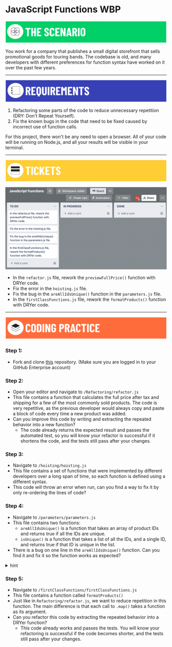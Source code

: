 # JavaScript Functions WBP

![The Scenario](/assets/banner-scenario.png)

You work for a company that publishes a small digital storefront that sells promotional goods for touring bands. The codebase is old, and many developers with different preferences for function syntax have worked on it over the past few years.

---

![Requirements](/assets/banner-requirements.png)

1. Refactoring some parts of the code to reduce unnecessary repetition (DRY: Don't Repeat Yourself). 
2. Fix the known bugs in the code that need to be fixed caused by incorrect use of function calls.

For this project, there won't be any need to open a browser. All of your code will be running on Node.js, and all your results will be visible in your terminal.

---

![Tickets](/assets/banner-tickets.png)

<!-- [Trello Board Tickets](https://trello.com/b/V2tKlN6Y/javascript-functions) -->
![Trello Board](/assets/M1L5.1-functions-trello-board.png)
- In the `refactor.js` file, rework the `previewFullPrice()` function with DRYer code.
- Fix the error in the `hoisting.js` file.
- Fix the bug in the `areAllIdsUnique()` function in the `parameters.js` file.
- In the `firstClassFunctions.js` file, rework the `formatProducts()` function with DRYer code.

---

![Coding Practice](/assets/banner-coding.png)

### Step 1:

- Fork and clone [this](https://git.generalassemb.ly/SEI-Standard-Curriculum/M1L5.1-functions-wbp) repository. (Make sure you are logged in to your GitHub Enterprise account)

### Step 2:

- Open your editor and navigate to `/Refactoring/refactor.js`
- This file contains a function that calculates the full price after tax and shipping for a few of the most commonly sold products. The code is very repetitive, as the previous developer would always copy and paste a block of code every time a new product was added.
- Can you improve this code by writing and extracting the repeated behavior into a new function?
  - The code already returns the expected result and passes the automated test, so you will know your refactor is successful if it shortens the code, and the tests still pass after your changes.

### Step 3:

- Navigate to `/hoisting/hoisting.js`
- This file contains a set of functions that were implemented by different developers over a long span of time, so each function is defined using a different syntax.
- This code will throw an error when run, can you find a way to fix it by only re-ordering the lines of code?

### Step 4:

- Navigate to `/parameters/parameters.js`
- This file contains two functions:
  - `areAllIdsUnique()` is a function that takes an array of product IDs and returns true if all the IDs are unique.
  - `isUnique()` is a function that takes a list of all the IDs, and a single ID, and returns true if that ID is unique in the list.
- There is a bug on one line in the `areAllIdsUnique()` function. Can you find it and fix it so the function works as expected?

<details>
<summary>hint</summary>
Are arguments passed by name or by order?
</details>

### Step 5:

- Navigate to `/firstClassFunctions/firstClassFunctions.js`
- This file contains a function called `formatProducts()`
- Just like in `Refactoring/refactor.js`, we want to reduce repetition in this function. The main difference is that each call to `.map()` takes a function as its argument.
- Can you refactor this code by extracting the repeated behavior into a DRYer function?
  - This code already works and passes the tests. You will know your refactoring is successful if the code becomes shorter, and the tests still pass after your changes.
